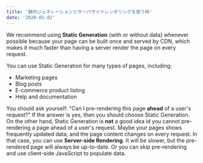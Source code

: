 ```yaml
---
title: '静的ジェネレーションとサーバサイドレンダリングを使う時'
date: '2020-01-02'
---
```


We recommend using **Static Generation** (with or without data) whenever possible because your page can be built once and served by CDN, which makes it much faster than having a server render the page on every request.

You can use Static Generation for many types of pages, including:

- Marketing pages
- Blog posts
- E-commerce product listing
- Help and documentation

You should ask yourself: "Can I pre-rendering this page **ahead** of a user's request?" If the answer is yes, then you should choose Static Generation.
On the other hand, Static Generation is **not** a good idea id you cannot pre-rendering a page ahead of a user's request. Maybe your pages shows frequently updated data, and the page content changes on every request.
In that case, you can use **Server-side Rendering**. It will be slower, but the pre-rendered  page will always be up-to-date. Or you can skip pre-rendering and use client-side JavaScript to populate data.